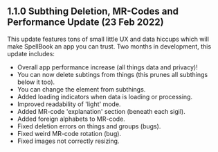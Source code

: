 ## 1.1.0 Subthing Deletion, MR-Codes and Performance Update (23 Feb 2022)
This update features tons of small little UX and data hiccups which will make SpellBook an app you can trust. Two months in development, this update includes:
- Overall app performance increase (all things data and privacy)!
- You can now delete subtings from things (this prunes all subthings below it too).
- You can change the element from subthings.
- Added loading indicators when data is loading or processing.
- Improved readability of 'light' mode.
- Added MR-code 'explanation' section (beneath each sigil).
- Added foreign alphabets to MR-code.
- Fixed deletion errors on things and groups (bugs).
- Fixed weird MR-code rotation (bug).
- Fixed images not correctly resizing.
